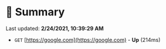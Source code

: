 # 📖 Summary
Last updated: **2/24/2021, 10:39:29 AM**

- `GET` [https://google.com](https://google.com) - **Up** (214ms)

